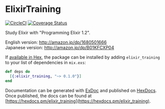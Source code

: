# ElixirTraining
[![CircleCI](https://circleci.com/gh/budougumi0617/ElixirTraining.svg?style=svg)](https://circleci.com/gh/budougumi0617/ElixirTraining) [![Coverage Status](https://coveralls.io/repos/github/budougumi0617/ElixirTraining/badge.svg)](https://coveralls.io/github/budougumi0617/ElixirTraining)

Study Elixir with "Programming Elixir 1.2".

English version: http://amazon.jp/dp/1680501666  
Japanese version: http://amazon.jp/dp/B01KFCXP04


If [available in Hex](https://hex.pm/docs/publish), the package can be installed
by adding `elixir_training` to your list of dependencies in `mix.exs`:

```elixir
def deps do
  [{:elixir_training, "~> 0.1.0"}]
end
```

Documentation can be generated with [ExDoc](https://github.com/elixir-lang/ex_doc)
and published on [HexDocs](https://hexdocs.pm). Once published, the docs can
be found at [https://hexdocs.pm/elixir_training](https://hexdocs.pm/elixir_training).